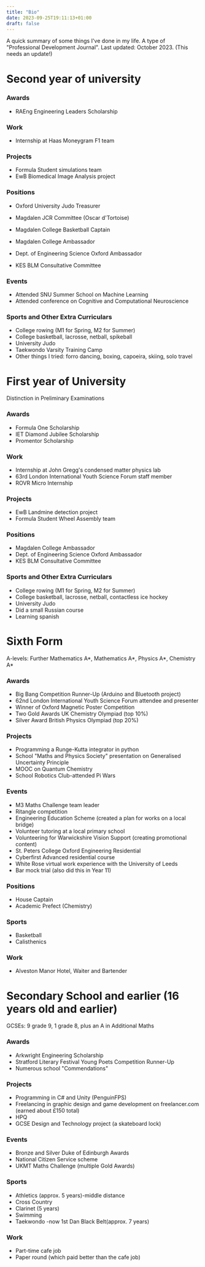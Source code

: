 ```yaml
---
title: "Bio"
date: 2023-09-25T19:11:13+01:00
draft: false
---
```


A quick summary of some things I've done in my life. A type of "Professional Development Journal". Last updated: October 2023. (This needs an update!)

# Second year of university
### Awards
* RAEng Engineering Leaders Scholarship
### Work
* Internship at Haas Moneygram F1 team
### Projects
* Formula Student simulations team
* EwB Biomedical Image Analysis project
### Positions
* Oxford University Judo Treasurer
* Magdalen JCR Committee (Oscar d'Tortoise)
* Magdalen College Basketball Captain

* Magdalen College Ambassador
* Dept. of Engineering Science Oxford Ambassador
* KES BLM Consultative Committee
### Events
* Attended SNU Summer School on Machine Learning
* Attended conference on Cognitive and Computational Neuroscience
### Sports and Other Extra Curriculars
* College rowing (M1 for Spring, M2 for Summer)
* College basketball, lacrosse, netball, spikeball
* University Judo
* Taekwondo Varsity Training Camp
* Other things I tried: forro dancing, boxing, capoeira, skiing, solo travel

# First year of University
Distinction in Preliminary Examinations

### Awards
* Formula One Scholarship
* IET Diamond Jubilee Scholarship
* Promentor Scholarship
### Work
* Internship at John Gregg's condensed matter physics lab
* 63rd London International Youth Science Forum staff member 
* ROVR Micro Internship
### Projects
* EwB Landmine detection project
* Formula Student Wheel Assembly team
### Positions
* Magdalen College Ambassador
* Dept. of Engineering Science Oxford Ambassador
* KES BLM Consultative Committee
### Sports and Other Extra Curriculars
* College rowing (M1 for Spring, M2 for Summer)
* College basketball, lacrosse, netball, contactless ice hockey
* University Judo
* Did a small Russian course
* Learning spanish

# Sixth Form
A-levels: Further Mathematics A*, Mathematics A*, Physics A*, Chemistry A*

### Awards
* Big Bang Competition Runner-Up (Arduino and Bluetooth project)
* 62nd London International Youth Science Forum attendee and presenter
* Winner of Oxford Magnetic Poster Competition
* Two Gold Awards UK Chemistry Olympiad (top 10%)
* Silver Award British Physics Olympiad (top 20%)
### Projects
* Programming a Runge-Kutta integrator in python
* School "Maths and Physics Society" presentation on Generalised Uncertainty Principle
* MOOC on Quantum Chemistry
* School Robotics Club-attended Pi Wars
### Events
* M3 Maths Challenge team leader
* Ritangle competition
* Engineering Education Scheme (created a plan for works on a local bridge)
* Volunteer tutoring at a local primary school
* Volunteering for Warwickshire Vision Support (creating promotional content)
* St. Peters College Oxford Engineering Residential
* Cyberfirst Advanced residential course
* White Rose virtual work experience with the University of Leeds
* Bar mock trial (also did this in Year 11)
### Positions
* House Captain
* Academic Prefect (Chemistry)
### Sports
* Basketball
* Calisthenics
### Work
* Alveston Manor Hotel, Waiter and Bartender
# Secondary School and earlier (16 years old and earlier)
GCSEs: 9 grade 9, 1 grade 8, plus an A in Additional Maths
### Awards
* Arkwright Engineering Scholarship
* Stratford Literary Festival Young Poets Competition Runner-Up
* Numerous school "Commendations"
### Projects
* Programming in C# and Unity (PenguinFPS)
* Freelancing in graphic design and game development on freelancer.com (earned about £150 total)
* HPQ
* GCSE Design and Technology project (a skateboard lock)
### Events
* Bronze and Silver Duke of Edinburgh Awards
* National Citizen Service scheme
* UKMT Maths Challenge (multiple Gold Awards)
### Sports
* Athletics (approx. 5 years)-middle distance
* Cross Country
* Clarinet (5 years)
* Swimming
* Taekwondo -now 1st Dan Black Belt(approx. 7 years)
### Work
* Part-time cafe job
* Paper round (which paid better than the cafe job)





